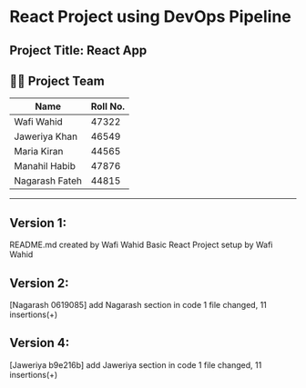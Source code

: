 # React Project using DevOps Pipeline

## Project Title: React App

## 👨‍💻 Project Team

| Name           | Roll No. |
| -------------- | -------- |
| Wafi Wahid     | 47322    |
| Jaweriya Khan  | 46549    |
| Maria Kiran    | 44565    |
| Manahil Habib  | 47876    |
| Nagarash Fateh | 44815    |

---

## Version 1:

README.md created by Wafi Wahid
Basic React Project setup by Wafi Wahid

## Version 2:

[Nagarash 0619085] add Nagarash section in code
 1 file changed, 11 insertions(+)

## Version 4:
[Jaweriya b9e216b] add Jaweriya section in code
 1 file changed, 11 insertions(+)